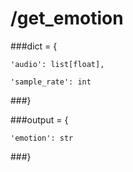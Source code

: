 # /get_emotion
###dict = {

    'audio': list[float],

    'sample_rate': int

###}

###output = {

    'emotion': str

###}